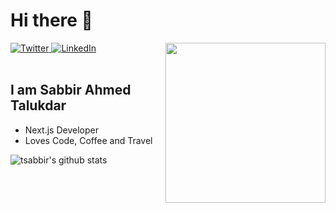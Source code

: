 # Hi there 👋

<div align="left">
  <a href="https://twitter.com/tsabbir007">
    <img
      src="https://img.shields.io/twitter/follow/tsabbir007?label=Twitter&logo=twitter&style=flat-square&color=1da1f2&logoColor=ffffff"
      alt="Twitter"
    />
  </a>
  <a href="https://linkedin.com/in/tsabbir007">
    <img
      src="https://img.shields.io/static/v1?logo=linkedin&style=flat-square&color=0072b1&label=LinkedIn&message=%E2%98%86"
      alt="LinkedIn"
    />
  </a>
  
  <a href="https://api.daily.dev/get?r=tsabbir007" target="_blank">
    <img
      width="256"
      align="right"
      src="https://api.daily.dev/devcards/93af5e84a0014dd882d28267b54f7389.png"
    />
  </a>
</div>
<br />

## I am Sabbir Ahmed Talukdar

- Next.js Developer
- Loves Code, Coffee and Travel

![tsabbir's github stats](https://github-readme-stats.vercel.app/api?username=tsabbir007&count_private=true&show_icons=true&theme=radical)
